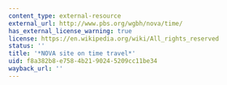 ```yaml
---
content_type: external-resource
external_url: http://www.pbs.org/wgbh/nova/time/
has_external_license_warning: true
license: https://en.wikipedia.org/wiki/All_rights_reserved
status: ''
title: '*NOVA site on time travel*'
uid: f8a382b8-e758-4b21-9024-5209cc11be34
wayback_url: ''
---
```

